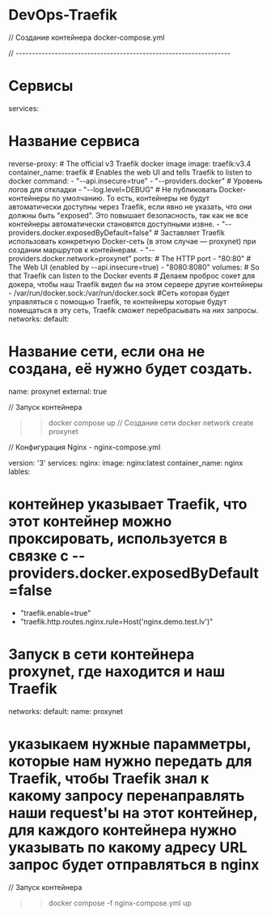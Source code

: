 # DevOps-Traefik


// Создание контейнера
docker-compose.yml


// ------------------------------------------------------------------


# Сервисы
services:
  # Название сервиса 
  reverse-proxy:
    # The official v3 Traefik docker image
    image: traefik:v3.4
    container_name: traefik
    # Enables the web UI and tells Traefik to listen to docker
    command: 
      - "--api.insecure=true" 
      - "--providers.docker"
      # Уровень логов для откладки
      - "--log.level=DEBUG"
      # Не публиковать Docker-контейнеры по умолчанию. То есть, контейнеры не будут автоматически доступны через Traefik, если явно не указать, что они должны быть "exposed". Это повышает безопасность, так как не все контейнеры автоматически становятся доступными извне.
      - "--providers.docker.exposedByDefault=false"
      # Заставляет Traefik использовать конкретную Docker-сеть (в этом случае — proxynet) при создании маршрутов к контейнерам.
      - "--providers.docker.network=proxynet"
    ports:
      # The HTTP port
      - "80:80"
      # The Web UI (enabled by --api.insecure=true)
      - "8080:8080"
    volumes:
      # So that Traefik can listen to the Docker events
      # Делаем проброс сокет для докера, чтобы наш Traefik видел бы на этом сервере другие контейнеры
      - /var/run/docker.sock:/var/run/docker.sock
#Сеть которая будет управляться с помощью Traefik, те контейнеры которые будут помещаться в эту сеть, Traefik сможет перебрасывать на них запросы.
networks:
 default:
  # Название сети, если она не создана, её нужно будет создать.
  name: proxynet
  external: true

// Запуск контейнера
>> docker compose up
// Создание сети
>> docker network create proxynet




// Конфигурация Nginx - nginx-compose.yml

version: '3'
services:
 nginx:
  image: nginx:latest
  container_name: nginx
  lables:
   # контейнер указывает Traefik, что этот контейнер можно проксировать, используется в связке с --providers.docker.exposedByDefault=false
   - "traefik.enable=true"
   - "traefik.http.routes.nginx.rule=Host('nginx.demo.test.lv')"
# Запуск в сети контейнера proxynet, где находится и наш Traefik
networks:
 default:
  name: proxynet

# указыкаем нужные парамметры, которые нам нужно передать для Traefik, чтобы Traefik знал к какому запросу перенаправлять наши request'ы на этот контейнер, для каждого контейнера нужно указывать по какому адресу URL запрос будет отправляться в nginx

// Запуск контейнера 
>> docker compose -f nginx-compose.yml up
